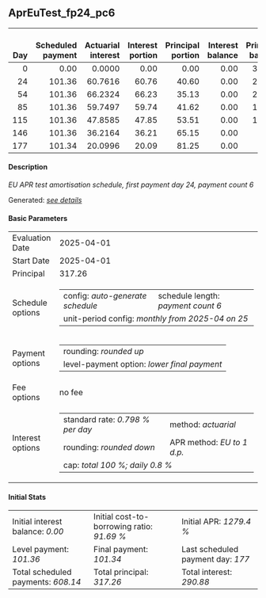 <h2>AprEuTest_fp24_pc6</h2>
<table>
    <thead style="vertical-align: bottom;">
        <th style="text-align: right;">Day</th>
        <th style="text-align: right;">Scheduled payment</th>
        <th style="text-align: right;">Actuarial interest</th>
        <th style="text-align: right;">Interest portion</th>
        <th style="text-align: right;">Principal portion</th>
        <th style="text-align: right;">Interest balance</th>
        <th style="text-align: right;">Principal balance</th>
        <th style="text-align: right;">Total actuarial interest</th>
        <th style="text-align: right;">Total interest</th>
        <th style="text-align: right;">Total principal</th>
    </thead>
    <tr style="text-align: right;">
        <td class="ci00">0</td>
        <td class="ci01" style="white-space: nowrap;">0.00</td>
        <td class="ci02">0.0000</td>
        <td class="ci03">0.00</td>
        <td class="ci04">0.00</td>
        <td class="ci05">0.00</td>
        <td class="ci06">317.26</td>
        <td class="ci07">0.0000</td>
        <td class="ci08">0.00</td>
        <td class="ci09">0.00</td>
    </tr>
    <tr style="text-align: right;">
        <td class="ci00">24</td>
        <td class="ci01" style="white-space: nowrap;">101.36</td>
        <td class="ci02">60.7616</td>
        <td class="ci03">60.76</td>
        <td class="ci04">40.60</td>
        <td class="ci05">0.00</td>
        <td class="ci06">276.66</td>
        <td class="ci07">60.7616</td>
        <td class="ci08">60.76</td>
        <td class="ci09">40.60</td>
    </tr>
    <tr style="text-align: right;">
        <td class="ci00">54</td>
        <td class="ci01" style="white-space: nowrap;">101.36</td>
        <td class="ci02">66.2324</td>
        <td class="ci03">66.23</td>
        <td class="ci04">35.13</td>
        <td class="ci05">0.00</td>
        <td class="ci06">241.53</td>
        <td class="ci07">126.9940</td>
        <td class="ci08">126.99</td>
        <td class="ci09">75.73</td>
    </tr>
    <tr style="text-align: right;">
        <td class="ci00">85</td>
        <td class="ci01" style="white-space: nowrap;">101.36</td>
        <td class="ci02">59.7497</td>
        <td class="ci03">59.74</td>
        <td class="ci04">41.62</td>
        <td class="ci05">0.00</td>
        <td class="ci06">199.91</td>
        <td class="ci07">186.7437</td>
        <td class="ci08">186.73</td>
        <td class="ci09">117.35</td>
    </tr>
    <tr style="text-align: right;">
        <td class="ci00">115</td>
        <td class="ci01" style="white-space: nowrap;">101.36</td>
        <td class="ci02">47.8585</td>
        <td class="ci03">47.85</td>
        <td class="ci04">53.51</td>
        <td class="ci05">0.00</td>
        <td class="ci06">146.40</td>
        <td class="ci07">234.6022</td>
        <td class="ci08">234.58</td>
        <td class="ci09">170.86</td>
    </tr>
    <tr style="text-align: right;">
        <td class="ci00">146</td>
        <td class="ci01" style="white-space: nowrap;">101.36</td>
        <td class="ci02">36.2164</td>
        <td class="ci03">36.21</td>
        <td class="ci04">65.15</td>
        <td class="ci05">0.00</td>
        <td class="ci06">81.25</td>
        <td class="ci07">270.8186</td>
        <td class="ci08">270.79</td>
        <td class="ci09">236.01</td>
    </tr>
    <tr style="text-align: right;">
        <td class="ci00">177</td>
        <td class="ci01" style="white-space: nowrap;">101.34</td>
        <td class="ci02">20.0996</td>
        <td class="ci03">20.09</td>
        <td class="ci04">81.25</td>
        <td class="ci05">0.00</td>
        <td class="ci06">0.00</td>
        <td class="ci07">290.9182</td>
        <td class="ci08">290.88</td>
        <td class="ci09">317.26</td>
    </tr>
</table>
<h4>Description</h4>
<p><i>EU APR test amortisation schedule, first payment day 24, payment count 6</i></p>
<p>Generated: <i><a href="../GeneratedDate.md">see details</a></i></p>
<h4>Basic Parameters</h4>
<table>
    <tr>
        <td>Evaluation Date</td>
        <td>2025-04-01</td>
    </tr>
    <tr>
        <td>Start Date</td>
        <td>2025-04-01</td>
    </tr>
    <tr>
        <td>Principal</td>
        <td>317.26</td>
    </tr>
    <tr>
        <td>Schedule options</td>
        <td>
            <table>
                <tr>
                    <td>config: <i>auto-generate schedule</i></td>
                    <td>schedule length: <i><i>payment count</i> 6</i></td>
                </tr>
                <tr>
                    <td colspan="2" style="white-space: nowrap;">unit-period config: <i>monthly from 2025-04 on 25</i></td>
                </tr>
            </table>
        </td>
    </tr>
    <tr>
        <td>Payment options</td>
        <td>
            <table>
                <tr>
                    <td>rounding: <i>rounded up</i></td>
                </tr>
                <tr>
                    <td>level-payment option: <i>lower&nbsp;final&nbsp;payment</i></td>
                </tr>
            </table>
        </td>
    </tr>
    <tr>
        <td>Fee options</td>
        <td>no fee
        </td>
    </tr>
    <tr>
        <td>Interest options</td>
        <td>
            <table>
                <tr>
                    <td>standard rate: <i>0.798 % per day</i></td>
                    <td>method: <i>actuarial</i></td>
                </tr>
                <tr>
                    <td>rounding: <i>rounded down</i></td>
                    <td>APR method: <i>EU to 1 d.p.</i></td>
                </tr>
                <tr>
                    <td colspan="2">cap: <i>total 100 %; daily 0.8 %</td>
                </tr>
            </table>
        </td>
    </tr>
</table>
<h4>Initial Stats</h4>
<table>
    <tr>
        <td>Initial interest balance: <i>0.00</i></td>
        <td>Initial cost-to-borrowing ratio: <i>91.69 %</i></td>
        <td>Initial APR: <i>1279.4 %</i></td>
    </tr>
    <tr>
        <td>Level payment: <i>101.36</i></td>
        <td>Final payment: <i>101.34</i></td>
        <td>Last scheduled payment day: <i>177</i></td>
    </tr>
    <tr>
        <td>Total scheduled payments: <i>608.14</i></td>
        <td>Total principal: <i>317.26</i></td>
        <td>Total interest: <i>290.88</i></td>
    </tr>
</table>
